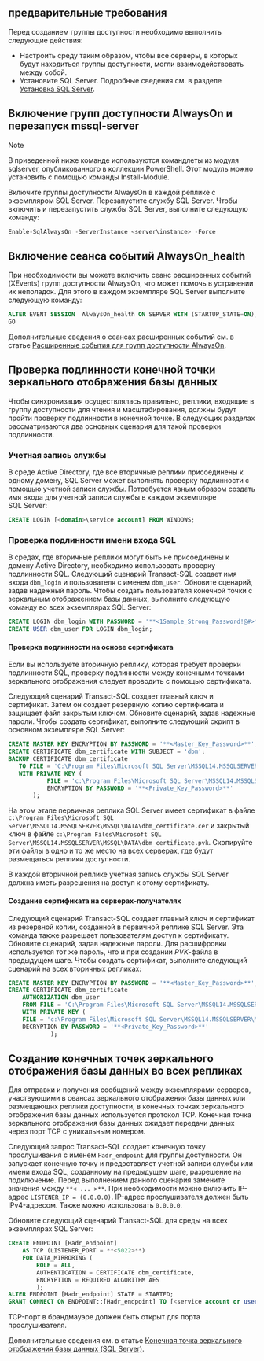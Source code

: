 ## <a name="prerequisites"></a>предварительные требования

Перед созданием группы доступности необходимо выполнить следующие действия:

- Настроить среду таким образом, чтобы все серверы, в которых будут находиться группы доступности, могли взаимодействовать между собой.
- Установите SQL Server. Подробные сведения см. в разделе [Установка SQL Server](../database-engine/install-windows/install-sql-server.md).

## <a name="enable-always-on-availability-groups-and-restart-mssql-server"></a>Включение групп доступности AlwaysOn и перезапуск mssql-server

>[!NOTE]
>В приведенной ниже команде используются командлеты из модуля sqlserver, опубликованного в коллекции PowerShell. Этот модуль можно установить с помощью команды Install-Module.

Включите группы доступности AlwaysOn в каждой реплике с экземпляром SQL Server. Перезапустите службу SQL Server. Чтобы включить и перезапустить службы SQL Server, выполните следующую команду:

```powershell
Enable-SqlAlwaysOn -ServerInstance <server\instance> -Force
```

## <a name="enable-an-alwayson_health-event-session"></a>Включение сеанса событий AlwaysOn_health

 При необходимости вы можете включить сеанс расширенных событий (XEvents) групп доступности AlwaysOn, что может помочь в устранении их неполадок. Для этого в каждом экземпляре SQL Server выполните следующую команду:

```sql
ALTER EVENT SESSION  AlwaysOn_health ON SERVER WITH (STARTUP_STATE=ON);
GO
```

Дополнительные сведения о сеансах расширенных событий см. в статье [Расширенные события для групп доступности AlwaysOn](../database-engine/availability-groups/windows/always-on-extended-events.md).

## <a name="database-mirroring-endpoint-authentication"></a>Проверка подлинности конечной точки зеркального отображения базы данных

Чтобы синхронизация осуществлялась правильно, реплики, входящие в группу доступности для чтения и масштабирования, должны будут пройти проверку подлинности в конечной точке. В следующих разделах рассматриваются два основных сценария для такой проверки подлинности.

### <a name="service-account"></a>Учетная запись службы

В среде Active Directory, где все вторичные реплики присоединены к одному домену, SQL Server может выполнять проверку подлинности с помощью учетной записи службы. Потребуется явным образом создать имя входа для учетной записи службы в каждом экземпляре SQL Server:

```sql
CREATE LOGIN [<domain>\service account] FROM WINDOWS;
```

### <a name="sql-login-authentication"></a>Проверка подлинности имени входа SQL

В средах, где вторичные реплики могут быть не присоединены к домену Active Directory, необходимо использовать проверку подлинности SQL. Следующий сценарий Transact-SQL создает имя входа `dbm_login` и пользователя с именем `dbm_user`. Обновите сценарий, задав надежный пароль. Чтобы создать пользователя конечной точки с зеркальным отображением базы данных, выполните следующую команду во всех экземплярах SQL Server:

```sql
CREATE LOGIN dbm_login WITH PASSWORD = '**<1Sample_Strong_Password!@#>**';
CREATE USER dbm_user FOR LOGIN dbm_login;
```

#### <a name="certificate-authentication"></a>Проверка подлинности на основе сертификата

Если вы используете вторичную реплику, которая требует проверки подлинности SQL, проверку подлинности между конечными точками зеркального отображения следует проводить с помощью сертификата.

Следующий сценарий Transact-SQL создает главный ключ и сертификат. Затем он создает резервную копию сертификата и защищает файл закрытым ключом. Обновите сценарий, задав надежные пароли. Чтобы создать сертификат, выполните следующий скрипт в основном экземпляре SQL Server:

```sql
CREATE MASTER KEY ENCRYPTION BY PASSWORD = '**<Master_Key_Password>**';
CREATE CERTIFICATE dbm_certificate WITH SUBJECT = 'dbm';
BACKUP CERTIFICATE dbm_certificate
   TO FILE = 'C:\Program Files\Microsoft SQL Server\MSSQL14.MSSQLSERVER\MSSQL\DATA\dbm_certificate.cer'
   WITH PRIVATE KEY (
           FILE = 'c:\Program Files\Microsoft SQL Server\MSSQL14.MSSQLSERVER\MSSQL\DATA\dbm_certificate.pvk',
           ENCRYPTION BY PASSWORD = '**<Private_Key_Password>**'
       );
```

На этом этапе первичная реплика SQL Server имеет сертификат в файле `c:\Program Files\Microsoft SQL Server\MSSQL14.MSSQLSERVER\MSSQL\DATA\dbm_certificate.cer` и закрытый ключ в файле `c:\Program Files\Microsoft SQL Server\MSSQL14.MSSQLSERVER\MSSQL\DATA\dbm_certificate.pvk`. Скопируйте эти файлы в одно и то же место на всех серверах, где будут размещаться реплики доступности.

В каждой вторичной реплике учетная запись службы SQL Server должна иметь разрешения на доступ к этому сертификату.

#### <a name="create-the-certificate-on-secondary-servers"></a>Создание сертификата на серверах-получателях

Следующий сценарий Transact-SQL создает главный ключ и сертификат из резервной копии, созданной в первичной реплике SQL Server. Эта команда также разрешает пользователям доступ к сертификату. Обновите сценарий, задав надежные пароли. Для расшифровки используется тот же пароль, что и при создании *PVK*-файла в предыдущем шаге. Чтобы создать сертификат, выполните следующий сценарий на всех вторичных репликах:

```sql
CREATE MASTER KEY ENCRYPTION BY PASSWORD = '**<Master_Key_Password>**';
CREATE CERTIFICATE dbm_certificate
    AUTHORIZATION dbm_user
    FROM FILE = 'C:\Program Files\Microsoft SQL Server\MSSQL14.MSSQLSERVER\MSSQL\DATA\dbm_certificate.cer'
    WITH PRIVATE KEY (
    FILE = 'c:\Program Files\Microsoft SQL Server\MSSQL14.MSSQLSERVER\MSSQL\DATA\dbm_certificate.pvk',
    DECRYPTION BY PASSWORD = '**<Private_Key_Password>**'
            );
```

## <a name="create-database-mirroring-endpoints-on-all-replicas"></a>Создание конечных точек зеркального отображения базы данных во всех репликах

Для отправки и получения сообщений между экземплярами серверов, участвующими в сеансах зеркального отображения базы данных или размещающих реплики доступности, в конечных точках зеркального отображения базы данных используется протокол TCP. Конечная точка зеркального отображения базы данных ожидает передачи данных через порт TCP с уникальным номером.

Следующий запрос Transact-SQL создает конечную точку прослушивания с именем `Hadr_endpoint` для группы доступности. Он запускает конечную точку и предоставляет учетной записи службы или имени входа SQL, созданному на предыдущем шаге, разрешение на подключение. Перед выполнением данного сценария замените значения между `**< ... >**`. При необходимости можно включить IP-адрес `LISTENER_IP = (0.0.0.0)`. IP-адрес прослушивателя должен быть IPv4-адресом. Также можно использовать `0.0.0.0`.

Обновите следующий сценарий Transact-SQL для среды на всех экземплярах SQL Server:

```SQL
CREATE ENDPOINT [Hadr_endpoint]
    AS TCP (LISTENER_PORT = **<5022>**)
    FOR DATA_MIRRORING (
        ROLE = ALL,
        AUTHENTICATION = CERTIFICATE dbm_certificate,
        ENCRYPTION = REQUIRED ALGORITHM AES
        );
ALTER ENDPOINT [Hadr_endpoint] STATE = STARTED;
GRANT CONNECT ON ENDPOINT::[Hadr_endpoint] TO [<service account or user>];
```

TCP-порт в брандмауэре должен быть открыт для порта прослушивателя.

Дополнительные сведения см. в статье [Конечная точка зеркального отображения базы данных (SQL Server)](../database-engine/database-mirroring/the-database-mirroring-endpoint-sql-server.md).

